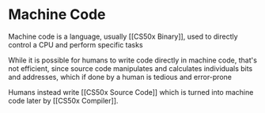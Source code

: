 # Machine Code
Machine code is a language, usually [[CS50x Binary]], used to directly control a CPU and perform specific tasks

While it is possible for humans to write code directly in machine code, that's not efficient, since source code manipulates and calculates individuals bits and addresses, which if done by a human is tedious and error-prone

Humans instead write [[CS50x Source Code]] which is turned into machine code later by [[CS50x Compiler]].
